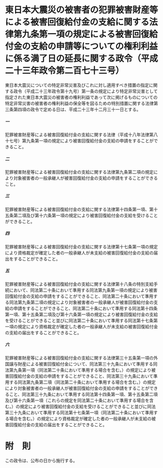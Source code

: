 # 東日本大震災の被害者の犯罪被害財産等による被害回復給付金の支給に関する法律第九条第一項の規定による被害回復給付金の支給の申請等についての権利利益に係る満了日の延長に関する政令（平成二十三年政令第二百七十三号）
東日本大震災についての特定非常災害及びこれに対し適用すべき措置の指定に関する政令（平成二十三年政令第十九号）第一条の規定により特定非常災害として指定された東日本大震災の被害者の権利利益であって次に掲げるものについての特定非常災害の被害者の権利利益の保全等を図るための特別措置に関する法律第三条第四項の政令で定める日は、平成二十三年十二月三十一日とする。
##### 一
犯罪被害財産等による被害回復給付金の支給に関する法律（平成十八年法律第八十七号）第九条第一項の規定により被害回復給付金の支給の申請をすることができること。
##### 二
犯罪被害財産等による被害回復給付金の支給に関する法律第九条第二項の規定により対象被害者の一般承継人が被害回復給付金の支給の申請をすることができること。
##### 三
犯罪被害財産等による被害回復給付金の支給に関する法律第十四条第一項、第十五条第二項及び第十六条第一項の規定により被害回復給付金の支給を受けることができること。
##### 四
犯罪被害財産等による被害回復給付金の支給に関する法律第十七条第一項の規定により資格裁定が確定した者の一般承継人が未支給の被害回復給付金の支給の届出をすることができること。
##### 五
犯罪被害財産等による被害回復給付金の支給に関する法律第十八条の特別支給手続において、同法第二十条において準用する同法第九条第一項の規定により被害回復給付金の支給の申請をすることができること、同法第二十条において準用する同法第九条第二項の規定により対象被害者の一般承継人が被害回復給付金の支給の申請をすることができること、同法第二十条において準用する同法第十四条第一項、第十五条第二項及び第十六条第一項の規定により被害回復給付金の支給を受けることができること並びに同法第二十条において準用する同法第十七条第一項の規定により資格裁定が確定した者の一般承継人が未支給の被害回復給付金の支給の届出をすることができること。
##### 六
犯罪被害財産等による被害回復給付金の支給に関する法律第三十五条第一項の外国譲与財産による被害回復給付金について、同法第三十九条において準用する同法第九条第一項（同法第二十条において準用する場合を含む。）の規定により被害回復給付金の支給の申請をすることができること、同法第三十九条において準用する同法第九条第二項（同法第二十条において準用する場合を含む。）の規定により対象被害者の一般承継人が被害回復給付金の支給の申請をすることができること、同法第三十九条において準用する同法第十四条第一項、第十五条第二項及び第十六条第一項（これらの規定を同法第二十条において準用する場合を含む。）の規定により被害回復給付金の支給を受けることができること並びに同法第三十九条において準用する同法第十七条第一項（同法第二十条において準用する場合を含む。）の規定により資格裁定が確定した者の一般承継人が未支給の被害回復給付金の支給の届出をすることができること。
# 附　則
この政令は、公布の日から施行する。

